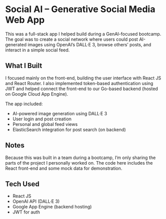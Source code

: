 # Social AI – Generative Social Media Web App

This was a full-stack app I helped build during a GenAI-focused bootcamp. The goal was to create a social network where users could post AI-generated images using OpenAI’s DALL·E 3, browse others’ posts, and interact in a simple social feed.

## What I Built

I focused mainly on the front-end, building the user interface with React JS and React Router. I also implemented token-based authentication using JWT and helped connect the front-end to our Go-based backend (hosted on Google Cloud App Engine).

The app included:
- AI-powered image generation using DALL·E 3
- User login and post creation
- Personal and global feed views
- ElasticSearch integration for post search (on backend)

## Notes

Because this was built in a team during a bootcamp, I’m only sharing the parts of the project I personally worked on. The code here includes the React front-end and some mock data for demonstration.

## Tech Used

- React JS
- OpenAI API (DALL·E 3)
- Google App Engine (backend hosting)
- JWT for auth

